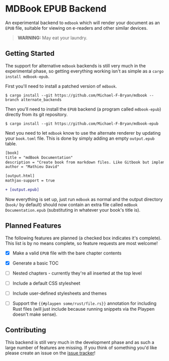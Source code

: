 # MDBook EPUB Backend

An experimental backend to `mdbook` which will render your document as an `EPUB`
file, suitable for viewing on e-readers and other similar devices.

> **WARNING:** May eat your laundry.


## Getting Started

The support for alternative `mdbook` backends is still very much in the 
experimental phase, so getting everything working isn't as simple as a 
`cargo install mdbook-epub`.

First you'll need to install a patched version of `mdbook`.

```
$ cargo install --git https://github.com/Michael-F-Bryan/mdbook --branch alternate_backends
```

Then you'll need to install the `EPUB` backend (a program called `mdbook-epub`)
directly from its git repository.

```
$ cargo install --git https://github.com/Michael-F-Bryan/mdbook-epub
```

Next you need to let `mdbook` know to use the alternate renderer by updating 
your `book.toml` file. This is done by simply adding an empty `output.epub` 
table.

```diff
[book]
title = "mdBook Documentation"
description = "Create book from markdown files. Like Gitbook but implemented in Rust"
author = "Mathieu David"

[output.html]
mathjax-support = true

+ [output.epub]
```

Now everything is set up, just run `mdbook` as normal and the output directory 
(`book/` by default) should now contain an extra file called 
`mdBook Documentation.epub` (substituting in whatever your book's title is).


## Planned Features

The following features are planned (a checked box indicates it's complete). This
list is by no means complete, so feature requests are most welcome!

- [x] Make a valid `EPUB` file with the bare chapter contents
- [x] Generate a basic TOC
- [ ] Nested chapters - currently they're all inserted at the top level
- [ ] Include a default CSS stylesheet
- [ ] Include user-defined stylesheets and themes
- [ ] Support the `{{#playpen some/rust/file.rs}}` annotation for including 
  Rust files (will just include because running snippets via the Playpen doesn't 
  make sense).


## Contributing

This backend is still very much in the development phase and as such a large 
number of features are missing. If you think of something you'd like please 
create an issue on the [issue tracker]!


[issue tracker]: https://github.com/Michael-F-Bryan/mdbook-epub/issues